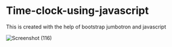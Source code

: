 # Time-clock-using-javascript

This is created with the help of bootstrap jumbotron and javascript



![Screenshot (116)](https://user-images.githubusercontent.com/84370589/120924895-a014c380-c6f3-11eb-886c-f99eb44b52e6.png)
